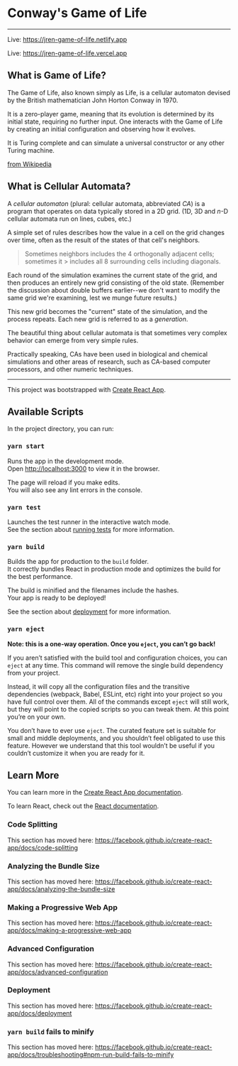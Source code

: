 # Conway's Game of Life

---

Live: https://jren-game-of-life.netlify.app

Live: https://jren-game-of-life.vercel.app


## What is Game of Life?

The Game of Life, also known simply as Life, is a cellular automaton devised by the British mathematician John Horton Conway in 1970. 

It is a zero-player game, meaning that its evolution is determined by its initial state, requiring no further input. One interacts with the Game of Life by creating an initial configuration and observing how it evolves. 

It is Turing complete and can simulate a universal constructor or any other Turing machine.

[from Wikipedia](https://en.wikipedia.org/wiki/Conway%27s_Game_of_Life)


## What is Cellular Automata? 

A _cellular automaton_ (plural: cellular automata, abbreviated _CA_) is a program that operates on data typically stored in a 2D grid. (1D, 3D and _n_-D cellular automata run on lines, cubes, etc.)

A simple set of rules describes how the value in a cell on the grid changes over time, often as the result of the states of that cell's neighbors.

> Sometimes neighbors includes the 4 orthogonally adjacent cells; sometimes it > includes all 8 surrounding cells including diagonals.

Each round of the simulation examines the current state of the grid, and then produces an entirely new grid consisting of the old state. (Remember the discussion about double buffers earlier--we don't want to modify the same grid we're examining, lest we munge future results.)

This new grid becomes the "current" state of the simulation, and the process repeats. Each new grid is referred to as a _generation_.

The beautiful thing about cellular automata is that sometimes very complex behavior can emerge from very simple rules.

Practically speaking, CAs have been used in biological and chemical simulations and other areas of research, such as CA-based computer processors, and other numeric techniques.

---

This project was bootstrapped with [Create React App](https://github.com/facebook/create-react-app).

## Available Scripts

In the project directory, you can run:

### `yarn start`

Runs the app in the development mode.<br />
Open [http://localhost:3000](http://localhost:3000) to view it in the browser.

The page will reload if you make edits.<br />
You will also see any lint errors in the console.

### `yarn test`

Launches the test runner in the interactive watch mode.<br />
See the section about [running tests](https://facebook.github.io/create-react-app/docs/running-tests) for more information.

### `yarn build`

Builds the app for production to the `build` folder.<br />
It correctly bundles React in production mode and optimizes the build for the best performance.

The build is minified and the filenames include the hashes.<br />
Your app is ready to be deployed!

See the section about [deployment](https://facebook.github.io/create-react-app/docs/deployment) for more information.

### `yarn eject`

**Note: this is a one-way operation. Once you `eject`, you can’t go back!**

If you aren’t satisfied with the build tool and configuration choices, you can `eject` at any time. This command will remove the single build dependency from your project.

Instead, it will copy all the configuration files and the transitive dependencies (webpack, Babel, ESLint, etc) right into your project so you have full control over them. All of the commands except `eject` will still work, but they will point to the copied scripts so you can tweak them. At this point you’re on your own.

You don’t have to ever use `eject`. The curated feature set is suitable for small and middle deployments, and you shouldn’t feel obligated to use this feature. However we understand that this tool wouldn’t be useful if you couldn’t customize it when you are ready for it.

## Learn More

You can learn more in the [Create React App documentation](https://facebook.github.io/create-react-app/docs/getting-started).

To learn React, check out the [React documentation](https://reactjs.org/).

### Code Splitting

This section has moved here: https://facebook.github.io/create-react-app/docs/code-splitting

### Analyzing the Bundle Size

This section has moved here: https://facebook.github.io/create-react-app/docs/analyzing-the-bundle-size

### Making a Progressive Web App

This section has moved here: https://facebook.github.io/create-react-app/docs/making-a-progressive-web-app

### Advanced Configuration

This section has moved here: https://facebook.github.io/create-react-app/docs/advanced-configuration

### Deployment

This section has moved here: https://facebook.github.io/create-react-app/docs/deployment

### `yarn build` fails to minify

This section has moved here: https://facebook.github.io/create-react-app/docs/troubleshooting#npm-run-build-fails-to-minify
